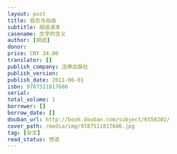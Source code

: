 ```yaml
---
layout: post
title: 容忍与自由
subtitle: 胡适读本
casename: 文字的含义
author: [胡适]
donor: 
price: CNY 34.00
translator: []
publish_company: 法律出版社
publish_version: 
publish_date: 2011-06-01
isbn: 9787511817686
serial: 
total_volume: 1
borrower: []
borrow_date: []
douban_url: http://book.douban.com/subject/6558202/
cover_path: /media/img/9787511817686.jpg
tag: [杂文]
read_status: 想读
---
```


